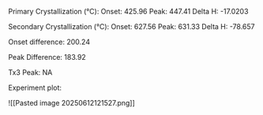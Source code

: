 Primary Crystallization (°C):
	Onset: 425.96
	Peak: 447.41
	Delta H: -17.0203
	
Secondary Crystallization  (°C):
	Onset: 627.56
	Peak: 631.33 
	Delta H: -78.657
	
Onset difference: 200.24

Peak Difference: 183.92

Tx3 Peak: NA

Experiment plot:

![[Pasted image 20250612121527.png]]